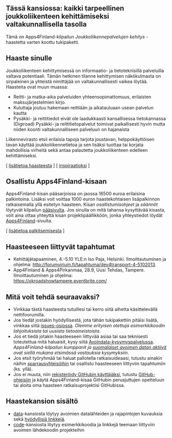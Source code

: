 ## Tässä kansiossa: kaikki tarpeellinen joukkoliikenteen kehittämiseksi valtakunnallisella tasolla

Tämä on Apps4Finland-kilpailun _Joukkoliikennepalvelujen kehitys_ -haastetta varten koottu tukipaketti. 


## Haaste sinulle

Joukkoliikenteen kehittymisessä on informaatio- ja tietoteknisillä palveluilla valtava potentiaali. Tämän hetkinen
tilanne kehittymisen näkökulmasta on sirpaleinen ja yhteistä nimittäjää on valtakunnallisesti vaikea löytää. Haasteita
ovat muun muassa:
- Reitti- ja matka-aika palveluiden yhteensopimattomuus, erilaisten maksujärjestelmien kirjo.
- Kuluttaja joutuu hakemaan reittiään ja aikatauluaan usean palvelun kautta
- Pysäkki- ja reittitiedot eivät ole laadukkaasti kansallisessa tietokannassa (Digiroad)
Pysäkki- ja reittitietopalvelut toimivat paikallisesti hyvin mutta niiden koonti valtakunnalliseen palveluun on
hajanaista

Liikennevirasto etsii erilaisia tapoja tarjota joustavan, helppokäyttöisen tavan käyttää joukkoliikennetietoa ja
sen lisäksi tuottaa tai korjata mahdollisia virheitä sekä antaa palautetta joukkoliikenteen edelleen kehittämiseksi.

[ [lisätietoa haasteesta](taustatietoa.md) ] [ [inspiraatioksi](inspiraatioksi.md) ]

## Osallistu Apps4Finland-kisaan

Apps4Finland-kisan pääsarjoissa on jaossa 16500 euroa erilaisina palkintoina.
Lisäksi voit voittaa 1000 euron haastekohtaisen lisäpalkinnon ratkaisemalla yllä esitetyn haasteen.
Kisan _osallistumisohjeet_ ja _säännöt_ löytyvät kilpailun [pääsivulta](http://apps4finland.fi). Jos sinulla on mitä tahansa kysyttävää
kisasta, voit aina ottaa yhteyttä kisan projektipäällikköön, jonka yhteystiedot löydät
[Apps4Finland](http://apps4finland.fi)-sivulta.

[ [lisätietoa palkitsemisesta](palkitsemisesta.md) ]

## Haasteeseen liittyvät tapahtumat

* Kehittäjätapaaminen, 4.-5.10 YLE:n Iso Paja, Helsinki. Ilmoittautuminen ja ohjelma: http://forumvirium.fi/tapahtuma/dev4transport-4-5102013.
* App4Finland & Apps4Pirkanmaa, 28.9, Uusi Tehdas, Tampere. Ilmoittautuminen ja ohjelma: https://okroadshowtampere.eventbrite.com/

## Mitä voit tehdä seuraavaksi?

- Vinkkaa tästä haasteesta tutuillesi tai kerro siitä aihetta käsittelevällä nettifoorumilla.
- Jos tiedät jostakin hyödyllisestä, jota tähän tukipakettiin pitäisi lisätä, vinkkaa siitä [issues-osiossa](https://github.com/apps4finland/haaste-joukkoliikennepalvelujen-kehitys/issues?state=open). _Olemme erityisen otettuja esimerkkikoodin lahjoituksista tai uusista tietoaineistoista_.
- Jos et tiedä jotakin haasteeseen liittyvää asiaa tai saa teknisesti toteutettua mitä haluaisit, kysy siitä [Avoindata-kysymyspalvelussa](http://avoindata.net/). _Apps4Finland-kilpailun kumppanit ja [suomalaiset avoimen datan aktiivit](https://www.facebook.com/groups/fi.okfn/) ovat siellä mukana etsimässä vastauksia kysymyksiin_.
- Jos etsit työryhmää tai haluat pallotella ratkaisuideaasi, tutustu ainakin näihin [sparrausyhteisöihin](https://github.com/apps4finland/haaste-joukkoliikennepalvelujen-kehitys/blob/master/data/linkkeja.md) tai osallistu haasteeseen liittyviin tapahtumiin (ks. yllä).
- Jos ei muuta, niin [rekisteröidy GitHubin käyttäjäksi](https://github.com/signup), tutustu [GitHub-ohjeisiin](http://sixrevisions.com/resources/git-tutorials-beginners/) ja käytä Apps4Finland-kisaa GitHubin perusjuttujen opetteluun
tai aloita oma haasteen ratkaisuprojektisi GitHubissa.


## Haastekansion sisältö
- [data](https://github.com/apps4finland/haaste-joukkoliikennepalvelujen-kehitys/tree/master/data)-kansiosta löytyy avoimien datalähteiden ja rajapintojen kuvauksia sekä [hyödyllisiä linkkejä](https://github.com/apps4finland/haaste-joukkoliikennepalvelujen-kehitys/blob/master/data/linkkeja.md).
- [code](https://github.com/apps4finland/haaste-joukkoliikennepalvelujen-kehitys/tree/master/code)-kansiosta löytyy esimerkkikoodia ja linkkejä teemaan liittyviin avoimen lähdekoodin projekteihin
